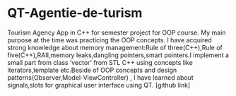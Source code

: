# QT-Agentie-de-turism

 Tourism Agency App in C++ for semester project for OOP course. My main purpose at the time was practicing the OOP concepts. I have acquired strong knowledge about memory management:Rule of three(C++),Rule of five(C++),RAII,memory leaks,dangling pointers,smart pointers.I implement a small part from class ‘vector’ from STL C++ using concepts like iterators,template etc.Beside of OOP concepts and design patterns(Observer,Model-ViewController) , I have learned about signals,slots for graphical user interface using QT. [github link]
